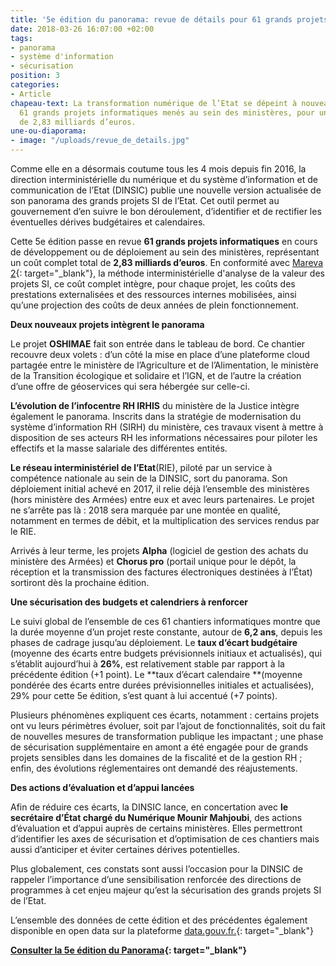 ```yaml
---
title: '5e édition du panorama: revue de détails pour 61 grands projets SI de l’État'
date: 2018-03-26 16:07:00 +02:00
tags:
- panorama
- système d'information
- sécurisation
position: 3
categories:
- Article
chapeau-text: La transformation numérique de l’Etat se dépeint à nouveau à travers
  61 grands projets informatiques menés au sein des ministères, pour un coût total
  de 2,83 milliards d’euros.
une-ou-diaporama:
- image: "/uploads/revue_de_details.jpg"
---
```


Comme elle en a désormais coutume tous les 4 mois depuis fin 2016, la direction interministérielle du numérique et du système d’information et de communication de l’Etat (DINSIC) publie une nouvelle version actualisée de son panorama des grands projets SI de l’Etat. Cet outil permet au gouvernement d’en suivre le bon déroulement, d’identifier et de rectifier les éventuelles dérives budgétaires et calendaires.

Cette 5e édition passe en revue **61 grands projets informatiques** en cours de développement ou de déploiement au sein des ministères, représentant un coût complet total de **2,83 milliards d’euros**. En conformité avec [Mareva 2](http://references.modernisation.gouv.fr/mareva2-cest-quoi){: target="_blank"}, la méthode interministérielle d'analyse de la valeur des projets SI, ce coût complet intègre, pour chaque projet, les coûts des prestations externalisées et des ressources internes mobilisées, ainsi qu’une projection des coûts de deux années de plein fonctionnement.
 
**Deux nouveaux projets intègrent le panorama**

Le projet **OSHIMAE** fait son entrée dans le tableau de bord. Ce chantier recouvre deux volets : d’un côté la mise en place d’une plateforme cloud partagée entre le ministère de l’Agriculture et de l’Alimentation, le ministère de la Transition écologique et solidaire et l’IGN, et de l’autre la création d’une offre de géoservices qui sera hébergée sur celle-ci.

**L’évolution de l’infocentre RH IRHIS** du ministère de la Justice intègre également le panorama. Inscrits dans la stratégie de modernisation du système d’information RH (SIRH) du ministère, ces travaux visent à mettre à disposition de ses acteurs RH les informations nécessaires pour piloter les effectifs et la masse salariale des différentes entités.

**Le réseau interministériel de l’Etat**(RIE), piloté par un service à compétence nationale au sein de la DINSIC, sort du panorama. Son déploiement initial achevé en 2017, il relie déjà l’ensemble des ministères (hors ministère des Armées) entre eux et avec leurs partenaires. Le projet ne s’arrête pas là : 2018 sera marquée par une montée en qualité, notamment en termes de débit, et la multiplication des services rendus par le RIE.

Arrivés à leur terme, les projets **Alpha** (logiciel de gestion des achats du ministère des Armées) et **Chorus pro** (portail unique pour le dépôt, la réception et la transmission des factures électroniques destinées à l’État) sortiront dès la prochaine édition.
 
**Une sécurisation des budgets et calendriers à renforcer**

Le suivi global de l’ensemble de ces 61 chantiers informatiques montre que la durée moyenne d’un projet reste constante, autour de **6,2 ans**, depuis les phases de cadrage jusqu’au déploiement. Le **taux d’écart budgétaire** (moyenne des écarts entre budgets prévisionnels initiaux et actualisés), qui s’établit aujourd’hui à **26%**, est relativement stable par rapport à la précédente édition (+1 point). Le **taux d’écart calendaire **(moyenne pondérée des écarts entre durées prévisionnelles initiales et actualisées), 29% pour cette 5e édition, s’est quant à lui accentué (+7 points).

Plusieurs phénomènes expliquent ces écarts, notamment : certains projets ont vu leurs périmètres évoluer, soit par l’ajout de fonctionnalités, soit du fait de nouvelles mesures de transformation publique les impactant ; une phase de sécurisation supplémentaire en amont a été engagée pour de grands projets sensibles dans les domaines de la fiscalité et de la gestion RH ; enfin, des évolutions réglementaires ont demandé des réajustements.

**Des actions d’évaluation et d’appui lancées**

Afin de réduire ces écarts, la DINSIC lance, en concertation avec **le secrétaire d’État chargé du Numérique Mounir Mahjoubi**, des actions d’évaluation et d’appui auprès de certains ministères. Elles permettront d’identifier les axes de sécurisation et d’optimisation de ces chantiers mais aussi d’anticiper et éviter certaines dérives potentielles.

Plus globalement, ces constats sont aussi l’occasion pour la DINSIC de rappeler l’importance d’une sensibilisation renforcée des directions de programmes à cet enjeu majeur qu’est la sécurisation des grands projets SI de l’Etat.

L’ensemble des données de cette édition et des précédentes également disponible en open data sur la plateforme [data.gouv.fr.](http://data.gouv.fr){: target="_blank"}

**[Consulter la 5e édition du Panorama](http://www.modernisation.gouv.fr/ladministration-change-avec-le-numerique/par-son-systeme-dinformation/panorama-des-grands-projets-si-de-letat){: target="_blank"}** 
